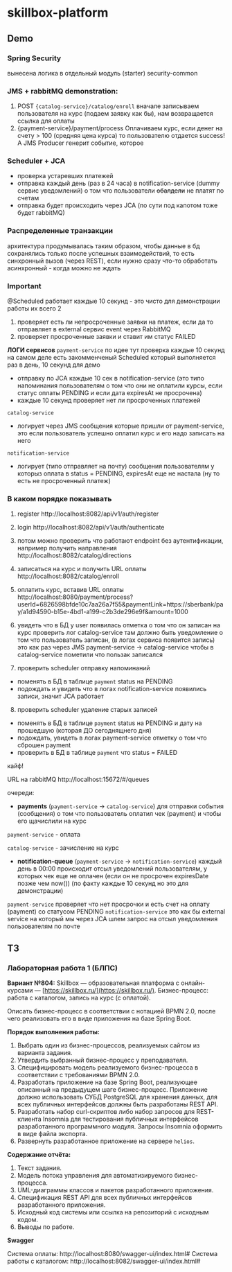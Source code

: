 # skillbox-platform
## Demo

### Spring Security
вынесена логика в отдельный модуль (starter) security-common

### JMS + rabbitMQ demonstration:
1) POST `{catalog-service}/catalog/enroll` 
    вначале записываем пользователя на курс (подаем заявку как бы), нам возвращается ссылка для оплаты
2) {payment-service}/payment/process
    Оплачиваем курс, если денег на счету > 100 (средняя цена курса) то пользователю отдается success! 
    А JMS Producer генерит событие, которое 

### Scheduler + JCA
* проверка устаревших платежей 
* отправка каждый день (раз в 24 часа) в notification-service (dummy сервис уведомлений) о том что пользователи ~~обалдели~~ не платят по счетам
* отправка будет происходить через JCA (по сути под капотом тоже будет rabbitMQ)


### Распределенные транзакции
архитектура продумывалась таким образом, чтобы данные в бд сохранялись только после успешных взаимодействий, 
то есть синхронный вызов (через REST), если нужно сразу что-то обработать
асинхронный - когда можно не ждать

### Important
@Scheduled работает каждые 10 секунд - это чисто для демонстрации работы их всего 2

1) проверяет есть ли непросроченные заявки на платеж, если да то отправляет в external сервис event через RabbitMQ
2) проверяет просроченные заявки и ставит им статус FAILED

**ЛОГИ сервисов**
`payment-service`
по идее тут проверка каждые 10 секунд на самом деле есть закомменченый Scheduled который выполняется раз в день, 10 секунд для демо 
- отправку по JCA каждые 10 сек в notification-service (это типо напоминания пользователям о том что они не оплатили курсы, если статус оплаты PENDING и если дата expiresAt не просрочена)
- каждые 10 секунд проверяет нет ли просроченных платежей

`catalog-service`
- логирует через JMS сообщения которые пришли от payment-service, это если пользователь успешно оплатил курс и его надо записать на него 

`notification-service`
- логирует (типо отправляет на почту) сообщения пользователям у которыз оплата в status = PENDING, expiresAt еще не настала (ну то есть не просроченный платеж) 

### В каком порядке показывать

1) register
   http://localhost:8082/api/v1/auth/register
2) login
   http://localhost:8082/api/v1/auth/authenticate
3) потом можно проверить что работают endpoint без аутентификации, например получить направления
   http://localhost:8082/catalog/directions
4) записаться на курс и получить URL оплаты
   http://localhost:8082/catalog/enroll
5) оплатить курс, вставив URL оплаты
   http://localhost:8080/payment/process?userId=6826598bfde10c7aa26a7f55&paymentLink=https://sberbank/pay/a1d94590-b15e-4bd1-a199-c2b3de296e9f&amount=1000
6) увидеть что в БД у user появилась отметка о том что он записан на курс
проверить лог catalog-service там должно быть уведомление о том что пользователь записан, (в логах сервиса появится запись)
это как раз через JMS payment-service -> catalog-service чтобы в catalog-service пометили что пользак записался
   
7) проверить scheduler отправку напоминаний
- поменять в БД в таблице `payment` status на PENDING
- подождать и увидеть что в логах notification-service появились записи, значит JCA работает

8) проверить scheduler удаление старых записей
- поменять в БД в таблице `payment` status на PENDING и дату на прошедшую (которая ДО сегоднящнего дня)
- подождать, увидеть в логах payment-service отметку о том что сброшен payment
- проверить в БД в таблице `payment` что status = FAILED

кайф!

URL на rabbitMQ 
http://localhost:15672/#/queues

очереди:
- **payments** (`payment-service` -> `catalog-service`)
для отправки события (сообщения) о том что пользователь оплатил чек (payment) и чтобы его щачислили на курс

`payment-service` - оплата

`catalog-service` - зачисление на курс

- **notification-queue** (`payment-service` -> `notification-service`)
каждый день в 00:00 происходит отсыл уведомлений пользователям, у которых чек еще не оплачен (если он не просрочен expiresDate позже чем now())
  (по факту каждые 10 секунд но это для демонстрации)

`payment-service` проверяет что нет просрочки и есть счет на оплату (payment) со статусом PENDING
`notification-service` это как бы external service на который мы через JCA шлем запрос на отсыл уведомления пользователям по почте


## ТЗ
### Лабораторная работа 1 (БЛПС)

**Вариант №804:** Skillbox — образовательная платформа с онлайн-курсами — [https://skillbox.ru/](https://skillbox.ru/). Бизнес-процесс: работа с каталогом, запись на курс (с оплатой).

Описать бизнес-процесс в соответствии с нотацией BPMN 2.0, после чего реализовать его в виде приложения на базе Spring Boot.

**Порядок выполнения работы:**

1. Выбрать один из бизнес-процессов, реализуемых сайтом из варианта задания.
2. Утвердить выбранный бизнес-процесс у преподавателя.
3. Специфицировать модель реализуемого бизнес-процесса в соответствии с требованиями BPMN 2.0.
4. Разработать приложение на базе Spring Boot, реализующее описанный на предыдущем шаге бизнес-процесс. Приложение должно использовать СУБД PostgreSQL для хранения данных, для всех публичных интерфейсов должны быть разработаны REST API.
5. Разработать набор curl-скриптов либо набор запросов для REST-клиента Insomnia для тестирования публичных интерфейсов разработанного программного модуля. Запросы Insomnia оформить в виде файла экспорта.
6. Развернуть разработанное приложение на сервере `helios`.

**Содержание отчёта:**

1. Текст задания.
2. Модель потока управления для автоматизируемого бизнес-процесса.
3. UML-диаграммы классов и пакетов разработанного приложения.
4. Спецификация REST API для всех публичных интерфейсов разработанного приложения.
5. Исходный код системы или ссылка на репозиторий с исходным кодом.
6. Выводы по работе.

**Swagger**

Система оплаты: http://localhost:8080/swagger-ui/index.html#
Система работы с каталогом: http://localhost:8082/swagger-ui/index.html#


